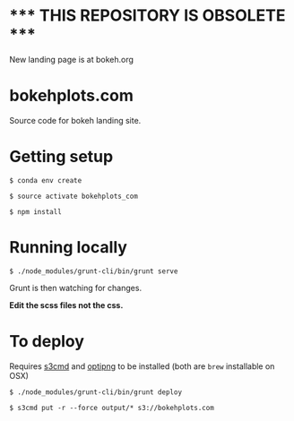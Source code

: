 
# *** THIS REPOSITORY IS OBSOLETE ***

New landing page is at bokeh.org

# bokehplots.com
Source code for bokeh landing site.

# Getting setup

  `$ conda env create`
  
  `$ source activate bokehplots_com`
  
  `$ npm install`

# Running locally

  `$ ./node_modules/grunt-cli/bin/grunt serve`

Grunt is then watching for changes.

**Edit the scss files not the css.**

# To deploy

Requires [s3cmd](http://s3tools.org/s3cmd-howto) and [optipng](http://optipng.sourceforge.net/) to be installed (both are `brew` installable on OSX) 

  `$ ./node_modules/grunt-cli/bin/grunt deploy` 
    
  `$ s3cmd put -r --force output/* s3://bokehplots.com`
